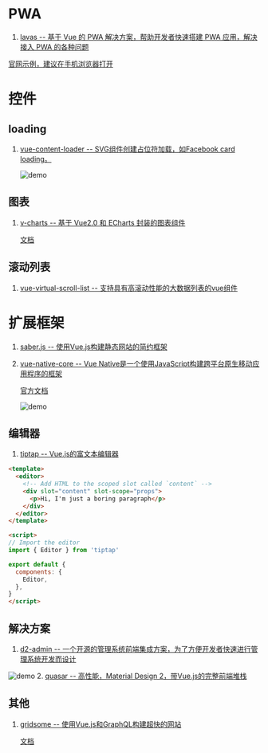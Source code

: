# PWA
1. [lavas -- 基于 Vue 的 PWA 解决方案，帮助开发者快速搭建 PWA 应用，解决接入 PWA 的各种问题 ](https://github.com/lavas-project/lavas)

[官网示例，建议在手机浏览器打开](https://lavas-project.github.io/lavas-demo/appshell/#/)

# 控件
## loading
1. [vue-content-loader -- SVG组件创建占位符加载，如Facebook card loading。](https://github.com/egoist/vue-content-loader)
    
    ![demo](https://user-images.githubusercontent.com/4838076/34308760-ec55df82-e735-11e7-843b-2e311fa7b7d0.gif)
## 图表
1. [v-charts -- 基于 Vue2.0 和 ECharts 封装的图表组件](https://github.com/ElemeFE/v-charts)    
    
    [文档](https://v-charts.js.org/#/)
## 滚动列表
1. [vue-virtual-scroll-list -- 支持具有高滚动性能的大数据列表的vue组件](https://github.com/tangbc/vue-virtual-scroll-list)
# 扩展框架
1. [saber.js -- 使用Vue.js构建静态网站的简约框架](https://github.com/egoist/saber.js)
2. [vue-native-core -- Vue Native是一个使用JavaScript构建跨平台原生移动应用程序的框架](https://github.com/GeekyAnts/vue-native-core)

    [官方文档](https://vue-native.io/)
    
    ![demo](https://vue-native.io/images/landing.png)
## 编辑器
1. [tiptap -- Vue.js的富文本编辑器](https://github.com/heyscrumpy/tiptap)
```html
<template>
  <editor>
    <!-- Add HTML to the scoped slot called `content` -->
    <div slot="content" slot-scope="props">
      <p>Hi, I'm just a boring paragraph</p>
    </div>
  </editor>
</template>

<script>
// Import the editor
import { Editor } from 'tiptap'

export default {
  components: {
    Editor,
  },
}
</script>
```
## 解决方案
1. [d2-admin -- 一个开源的管理系统前端集成方案，为了方便开发者快速进行管理系统开发而设计](https://github.com/d2-projects/d2-admin)

![demo](https://raw.githubusercontent.com/FairyEver/d2-admin/master/github/preview@2x.png)
2. [quasar -- 高性能，Material Design 2，带Vue.js的完整前端堆栈](https://github.com/quasarframework/quasar)
## 其他
1. [gridsome -- 使用Vue.js和GraphQL构建超快的网站](https://github.com/gridsome/gridsome)

    [文档](https://gridsome.org/docs)
